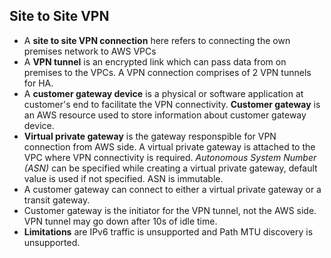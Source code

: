 ## Site to Site VPN

- A **site to site VPN connection** here refers to connecting the own premises network to AWS VPCs
- A **VPN tunnel** is an encrypted link which can pass data from on premises to the VPCs. A VPN connection comprises of 2 VPN tunnels for HA.
- A **customer gateway device** is a physical or software application at customer's end to facilitate the VPN connectivity. **Customer gateway** is an AWS resource used to store information about customer gateway device.
- **Virtual private gateway** is the gateway responspible for VPN connection from AWS side. A virtual private gateway is attached to the VPC where VPN connectivity is required. *Autonomous System Number (ASN)* can be specified while creating a virtual private gateway, default value is used if not specified. ASN is immutable.
- A customer gateway can connect to either a virtual private gateway or a transit gateway.
- Customer gateway is the initiator for the VPN tunnel, not the AWS side. VPN tunnel may go down after 10s of idle time. 
- **Limitations** are IPv6 traffic is unsupported and Path MTU discovery is unsupported.
